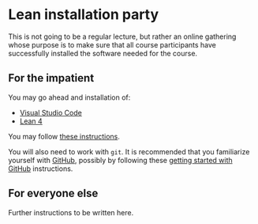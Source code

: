 # Lean installation party

This is not going to be a regular lecture, but rather an online gathering whose purpose is to make sure that all course participants have successfully installed the software needed for the course.

## For the impatient

You may go ahead and installation of:

* [Visual Studio Code](https://code.visualstudio.com)
* [Lean 4](https://www.lean-lang.org)

You may follow [these instructions](https://docs.lean-lang.org/lean4/doc/quickstart.html).

You will also need to work with `git`. It is recommended that you familiarize yourself with [GitHub](https://github.com), possibly by following these [getting started with GitHub](https://docs.github.com/en/get-started) instructions.

## For everyone else

Further instructions to be written here.